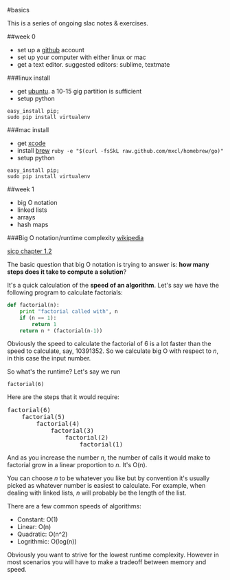 #basics

This is a series of ongoing slac notes & exercises.

##week 0
* set up a [github](https://github.com/) account
* set up your computer with either linux or mac
* get a text editor. suggested editors: sublime, textmate

###linux install

* get [ubuntu](http://www.ubuntu.com/download/desktop). a 10-15 gig partition is sufficient
* setup python
```
easy_install pip;
sudo pip install virtualenv
```

###mac install
* get [xcode](https://developer.apple.com/xcode/)
* install [brew](http://mxcl.github.com/homebrew/) 
```ruby -e "$(curl -fsSkL raw.github.com/mxcl/homebrew/go)"```
* setup python 
```
easy_install pip;
sudo pip install virtualenv
```

##week 1
* big O notation
* linked lists
* arrays
* hash maps  

###Big O notation/runtime complexity
[wikipedia](http://en.wikipedia.org/wiki/Big_o_notation)

[sicp chapter 1.2](http://mitpress.mit.edu/sicp/full-text/book/book-Z-H-11.html#%_sec_1.2)

The basic question that big O notation is trying to answer is: **how many steps does it take to compute a solution**?

It's a quick calculation of the **speed of an algorithm**. Let's say we have the following program to calculate factorials:

```python
def factorial(n):
	print "factorial called with", n
	if (n == 1):
		return 1
	return n * (factorial(n-1))
```

Obviously the speed to calculate the factorial of 6 is a lot faster than the speed to calculate, say, 10391352. So we calculate big O with respect to *n*, in this case the input number. 

So what's the runtime? Let's say we run
```
factorial(6)
```

Here are the steps that it would require:
<pre>
factorial(6)
	factorial(5)
		factorial(4)
			factorial(3)
				factorial(2)
					factorial(1)
</pre>

And as you increase the number *n*, the number of calls it would make to factorial grow in a linear proportion to *n*. It's O(n).

You can choose *n* to be whatever you like but by convention it's usually picked as whatever number is easiest to calculate. For example, when dealing with linked lists, *n* will probably be the length of the list.

There are a few common speeds of algorithms:

* Constant: O(1)
* Linear: O(n)
* Quadratic: O(n^2)
* Logrithmic: O(log(n))

Obviously you want to strive for the lowest runtime complexity. However in most scenarios you will have to make a tradeoff between memory and speed.
